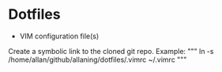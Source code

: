 Dotfiles
========

- VIM configuration file(s)

Create a symbolic link to the cloned git repo.  Example:
"""
ln -s /home/allan/github/allaning/dotfiles/.vimrc ~/.vimrc
"""

